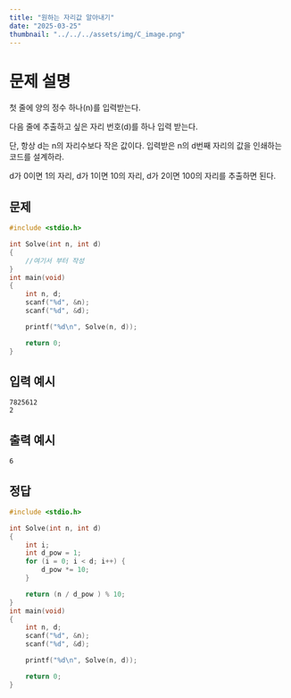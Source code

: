 ```yaml
---
title: "원하는 자리값 알아내기" 
date: "2025-03-25"
thumbnail: "../../../assets/img/C_image.png"
---
```


# 문제 설명
첫 줄에 양의 정수 하나(n)를 입력받는다.

다음 줄에 추출하고 싶은 자리 번호(d)를 하나 입력 받는다.

단, 항상 d는 n의 자리수보다 작은 값이다.
입력받은 n의 d번째 자리의 값을 인쇄하는 
코드를 설계하라.

d가 0이면 1의 자리, d가 1이면 10의 자리, d가 2이면 100의 자리를 추출하면 된다.
## 문제

```c
#include <stdio.h>

int Solve(int n, int d)
{
	//여기서 부터 작성
}
int main(void)
{
	int n, d;
	scanf("%d", &n);
	scanf("%d", &d);

	printf("%d\n", Solve(n, d));

	return 0;
}
```
## 입력 예시
```
7825612
2
```
## 출력 예시
```
6
```

## 정답
```c
#include <stdio.h>

int Solve(int n, int d)
{
	int i;
	int d_pow = 1;
	for (i = 0; i < d; i++) {
		d_pow *= 10;
	}

	return (n / d_pow ) % 10;
}
int main(void)
{
	int n, d;
	scanf("%d", &n);
	scanf("%d", &d);

	printf("%d\n", Solve(n, d));

	return 0;
}
```

